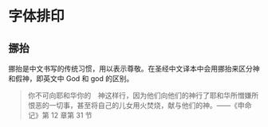 # 字体排印

## 挪抬

挪抬是中文书写的传统习惯，用以表示尊敬。在圣经中文译本中会用挪抬来区分神和假神，即英文中 God 和 god 的区别。

> 你不可向耶和华你的　神这样行，因为他们向他们的神行了耶和华所憎嫌所恨恶的一切事，甚至将自己的儿女用火焚烧，献与他们的神。——《申命记》第 12 章第 31 节
